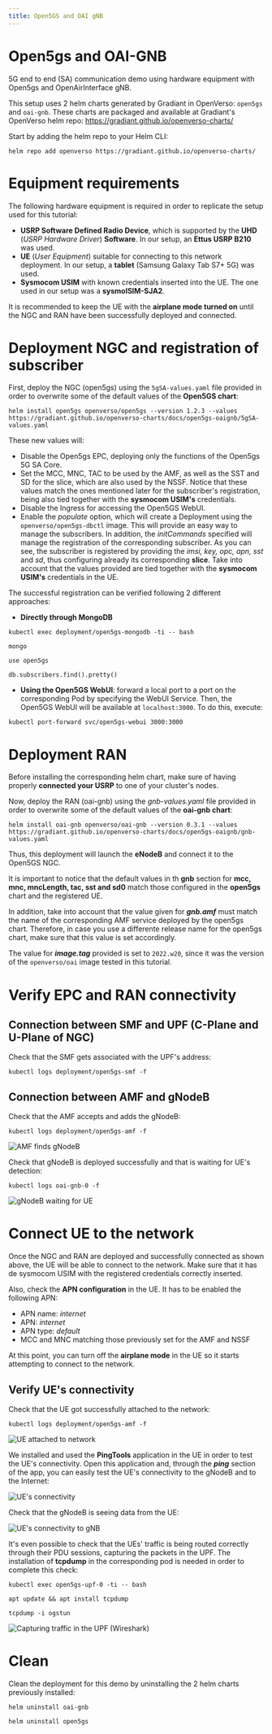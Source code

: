 ```yaml
---
title: Open5GS and OAI gNB
--- 
```


# Open5gs and OAI-GNB 

5G end to end (SA) communication demo using hardware equipment with Open5gs and OpenAirInterface gNB.

This setup uses 2 helm charts generated by Gradiant in OpenVerso: `open5gs` and `oai-gnb`. These charts are packaged and available at Gradiant's OpenVerso helm repo: https://gradiant.github.io/openverso-charts/

Start by adding the helm repo to your Helm CLI:

```
helm repo add openverso https://gradiant.github.io/openverso-charts/
```

# Equipment requirements

The following hardware equipment is required in order to replicate the setup used for this tutorial:

- **USRP Software Defined Radio Device**, which is supported by the **UHD** (*USRP Hardware Driver*) **Software**. In our setup, an **Ettus USRP B210** was used.
- **UE** (*User Equipment*) suitable for connecting to this network deployment. In our setup, a **tablet** (Samsung Galaxy Tab S7+ 5G) was used.
- **Sysmocom USIM** with known credentials inserted into the UE. The one used in our setup was a **sysmoISIM-SJA2**.

It is recommended to keep the UE with the **airplane mode turned on** until the NGC and RAN have been successfully deployed and connected.

# Deployment NGC and registration of subscriber

First, deploy the NGC (open5gs) using the `5gSA-values.yaml` file provided in order to overwrite some of the default values of the **Open5GS chart**:

```
helm install open5gs openverso/open5gs --version 1.2.3 --values https://gradiant.github.io/openverso-charts/docs/open5gs-oaignb/5gSA-values.yaml 
```

These new values will:

- Disable the Open5gs EPC, deploying only the functions of the Open5gs 5G SA Core.
- Set the MCC, MNC, TAC to be used by the AMF, as well as the SST and SD for the slice, which are also used by the NSSF. Notice that these values match the ones mentioned later for the subscriber's registration, being also tied together with the **sysmocom USIM's** credentials.
- Disable the Ingress for accessing the Open5GS WebUI.
- Enable the *populate* option, which will create a Deployment using the `openverso/open5gs-dbctl` image. This will provide an easy way to manage the subscribers. In addition, the *initCommands* specified will manage the registration of the corresponding subscriber. As you can see, the subscriber is registered by providing the *imsi, key, opc, apn, sst* and *sd*, thus configuring already its corresponding **slice**. Take into account that the values provided are tied together with the **sysmocom USIM's** credentials in the UE.

The successful registration can be verified following 2 different approaches:

- **Directly through MongoDB**

```
kubectl exec deployment/open5gs-mongodb -ti -- bash

mongo

use open5gs

db.subscribers.find().pretty()
```
- **Using the Open5GS WebUI**: forward a local port to a port on the corresponding Pod by specifying the WebUI Service. Then, the Open5GS WebUI will be available at `localhost:3000`. To do this, execute:
```
kubectl port-forward svc/open5gs-webui 3000:3000
```

# Deployment RAN

Before installing the corresponding helm chart, make sure of having properly **connected your USRP** to one of your cluster's nodes.

Now, deploy the RAN (oai-gnb) using the *gnb-values.yaml* file provided in order to overwrite some of the default values of the **oai-gnb chart**:

```
helm install oai-gnb openverso/oai-gnb --version 0.3.1 --values https://gradiant.github.io/openverso-charts/docs/open5gs-oaignb/gnb-values.yaml 
```

Thus, this deployment will launch the **eNodeB** and connect it to the Open5GS NGC.

It is important to notice that the default values in th **gnb** section for **mcc, mnc, mncLength, tac, sst and sd0** match those configured in the **open5gs** chart and the registered UE.

In addition, take into account that the value given for ***gnb.amf*** must match the name of the corresponding AMF service deployed by the open5gs chart. Therefore, in case you use a differente release name for the open5gs chart, make sure that this value is set accordingly.

The value for ***image.tag*** provided is set to `2022.w20`, since it was the version of the `openverso/oai` image tested in this tutorial.

# Verify EPC and RAN connectivity

## Connection between SMF and UPF (C-Plane and U-Plane of NGC)

Check that the SMF gets associated with the UPF's address:
```
kubectl logs deployment/open5gs-smf -f
```

## Connection between AMF and gNodeB

Check that the AMF accepts and adds the gNodeB:
```
kubectl logs deployment/open5gs-amf -f
```
![AMF finds gNodeB](https://raw.githubusercontent.com/Gradiant/openverso-charts/gh-pages/docs/open5gs-oaignb/screenshots/amf_gnb.png "AMF and gNodeB connected")

Check that gNodeB is deployed successfully and that is waiting for UE's detection:
```
kubectl logs oai-gnb-0 -f
```
![gNodeB waiting for UE](https://raw.githubusercontent.com/Gradiant/openverso-charts/gh-pages/docs/open5gs-oaignb/screenshots/gnb_launched.png "gNodeB waiting for UE")

# Connect UE to the network

Once the NGC and RAN are deployed and successfully connected as shown above, the UE will be able to connect to the network. Make sure that it has de sysmocom USIM with the registered credentials correctly inserted.

Also, check the **APN configuration** in the UE. It has to be enabled the following APN:
- APN name: *internet*
- APN: *internet*
- APN type: *default*
- MCC and MNC matching those previously set for the AMF and NSSF

At this point, you can turn off the **airplane mode** in the UE so it starts attempting to connect to the network.

## Verify UE's connectivity

Check that the UE got successfully attached to the network:
 ```
kubectl logs deployment/open5gs-amf -f
```
![UE attached to network](https://raw.githubusercontent.com/Gradiant/openverso-charts/gh-pages/docs/open5gs-oaignb/screenshots/ue_attached.png "UE attached to network")

We installed and used the **PingTools** application in the UE in order to test the UE's connectivity. Open this application and, through the ***ping*** section of the app, you can easily test the UE's connectivity to the gNodeB and to the Internet:

![UE's connectivity](https://raw.githubusercontent.com/Gradiant/openverso-charts/gh-pages/docs/open5gs-oaignb/screenshots/ping_tablet.jpg "UE's connectivity")

Check that the gNodeB is seeing data from the UE:

![UE's connectivity to gNB](https://raw.githubusercontent.com/Gradiant/openverso-charts/gh-pages/docs/open5gs-oaignb/screenshots/ue_gnb.png "UE's connectivity to gNB")

It's even possible to check that the UEs' traffic is being routed correctly through their PDU sessions, capturing the packets in the UPF. The installation of **tcpdump** in the corresponding pod is needed in order to complete this check:
```
kubectl exec open5gs-upf-0 -ti -- bash

apt update && apt install tcpdump

tcpdump -i ogstun
```

![Capturing traffic in the UPF (Wireshark)](https://raw.githubusercontent.com/Gradiant/openverso-charts/gh-pages/docs/open5gs-oaignb/screenshots/wireshark.png "Capturing traffic in the UPF (Wireshark)")

# Clean
Clean the deployment for this demo by uninstalling the 2 helm charts previously installed:
```
helm uninstall oai-gnb

helm uninstall open5gs
```
